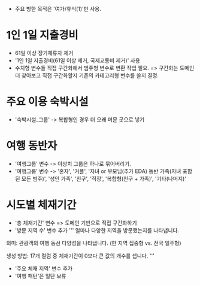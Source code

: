 - 주요 방한 목적은 '여가/휴식(1)'만 사용.
# 1인 1일 지출경비
- 61일 이상 장기체류자 제거
- '1인 1일 지출경비(61일 이상 제거, 국제교통비 제거)' 사용 
- 수치형 변수들 직접 구간화해서 범주형 변수로 변환 작업 필요.
=> 구간화는 도메인 더 찾아보고 직접 구간화할지 기존의 카테고리형 변수를 쓸지 결정.

# 주요 이용 숙박시설
- '숙박시설_그룹' -> 복합형인 경우 더 오래 머문 곳으로 넣기

# 여행 동반자
- '여행그룹' 변수 -> 이상치 그룹은 하나로 묶어버리기.
- '여행그룹' 변수 -> '혼자', '커플', '자녀 or 부모님(추가 EDA) 동반 가족(자녀 포함된 모든 범주)', '성인 가족', '친구', '직장', '복합형(친구 + 가족)', '기타(나머지)'

# 시도별 체재기간
- '총 체재기간' 변수 => 도메인 기반으로 직접 구간화하기
- '방문 지역 수' 변수 추가
'''
얼마나 다양한 지역을 방문했는지를 나타냅니다.

의미: 관광객의 여행 동선 다양성을 나타냅니다. (한 지역 집중형 vs. 전국 일주형)

생성 방법: 17개 컬럼 중 체재기간이 0보다 큰 값의 개수를 셉니다.
'''
- '주요 체재 지역' 변수 추가
- '여행 패턴'은 일단 보류